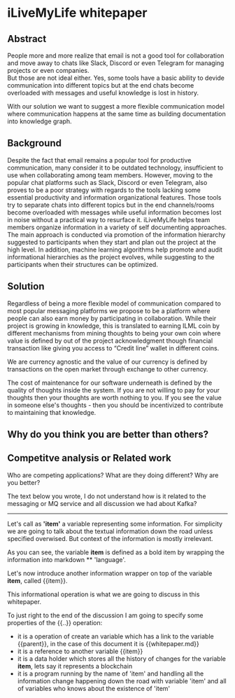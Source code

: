 # iLiveMyLife whitepaper

## Abstract

People more and more realize that email is not a good tool for collaboration and move away to chats like Slack, Discord or even Telegram for managing projects or even companies.  
But those are not ideal either. Yes, some tools have a basic ability to devide communication into different topics but at the end chats become overloaded with messages and useful knowledge is lost in history.

With our solution we want to suggest a more flexible communication model where communication happens at the same time as building documentation into knowledge graph.

## Background

Despite the fact that email remains a popular tool for productive communication, many consider it to be outdated technology, insufficient to use when collaborating among team members. However, moving to the popular chat platforms such as Slack, Discord or even Telegram, also proves to be a poor strategy with regards to the tools lacking some essential productivity and information organizational features. Those tools try to separate chats into different topics but in the end channels/rooms become overloaded with messages while useful information becomes lost in noise without a practical way to resurface it. 
iLiveMyLife helps team members organize information in a variety of self documenting approaches. The main approach is conducted via promotion of the information hierarchy suggested to participants when they start and plan out the project at the high level. In addition, machine learning algorithms help promote and audit informational hierarchies as the project evolves, while suggesting to the participants when their structures can be optimized.

## Solution
Regardless of being a more flexible model of communication compared to most popular messaging platforms we propose to be a platform where people can also earn money by participating in collaboration. While their project is growing in knowledge, this is translated to earning ILML coin by different mechanisms from mining thoughts to being your own coin where value is defined by out of the project acknowledgment though financial transaction like giving you access to “Credit line” wallet in different coins.

We are currency agnostic and the value of our currency is defined by transactions on the open market through exchange to other currency. 

The cost of maintenance for our software underneath is defined by the quality of thoughts inside the system. If you are not willing to pay for your thoughts then your thoughts are worth nothing to you. If you see the value in someone else's thoughts - then you should be incentivized to contribute to maintaining that knowledge. 


## Why do you think you are better than others?


## Competitve analysis or Related work

Who are competing applications? What are they doing different? Why are you better?



The text below you wrote, I do not understand how is it related to the messaging or MQ service and all discussion we had about Kafka?

---------------

Let's call as **'item'** a variable representing some information. For simplicity we are going to talk about the textual information down the road unless specified overwised. But context of the information is mostly irrelevant. 

As you can see, the variable **item** is defined as a bold item by wrapping the information into markdown ** 'language'.

Let's now introduce another information wrapper on top of the variable **item**, called {{item}}.

This informational operation is what we are going to discuss in this whitepaper. 

To just right to the end of the discussion I am going to specify some properties of the {{..}} operation:

* it is a operation of create an variable which has a link to the variable {{parent}}, in the case of this document it is {{whitepaper.md}}
* it is a reference to another variable {{item}}
* it is a data holder which stores all the history of changes for the variable **item**, lets say it represents a blockchain
* it is a program running by the name of 'item' and handling all the information change happening down the road with variable 'item' and all of variables who knows about the existence of 'item'
